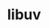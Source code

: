 ---
title: "libuv"
layout: cache
categories: [package, develop-2024-05-19]
meta: {"versions": ["1.48.0"], "compilers": ["gcc@=10.2.1", "gcc@=11.1.0", "gcc@=7.5.0"], "oss": ["centos7", "ubuntu18.04", "ubuntu20.04"], "platforms": ["linux"], "targets": ["x86_64_v3"], "stacks": ["data-vis-sdk", "developer-tools", "developer-tools-manylinux2014", "root"], "num_specs": 3, "num_specs_by_stack": {"developer-tools-manylinux2014": 1, "root": 3, "data-vis-sdk": 1, "developer-tools": 1}}
spec_details: [{"hash": "q5meal2qdbz7ckbr36fcvl6n5la4fcrk", "compiler": "gcc@=10.2.1", "versions": ["1.48.0"], "os": "centos7", "platform": "linux", "target": "x86_64_v3", "variants": ["build_system=autotools"], "stacks": ["developer-tools-manylinux2014", "root"], "size": "-", "tarball": "https://binaries.spack.io/releases/develop-2024-05-19/build_cache/linux-centos7-x86_64_v3/gcc-10.2.1/libuv-1.48.0/linux-centos7-x86_64_v3-gcc-10.2.1-libuv-1.48.0-q5meal2qdbz7ckbr36fcvl6n5la4fcrk.spack"}, {"hash": "wddxpudlthil5pk3aph6ju7v47ox2wxm", "compiler": "gcc@=11.1.0", "versions": ["1.48.0"], "os": "ubuntu20.04", "platform": "linux", "target": "x86_64_v3", "variants": ["build_system=autotools"], "stacks": ["data-vis-sdk", "root"], "size": "-", "tarball": "https://binaries.spack.io/releases/develop-2024-05-19/build_cache/linux-ubuntu20.04-x86_64_v3/gcc-11.1.0/libuv-1.48.0/linux-ubuntu20.04-x86_64_v3-gcc-11.1.0-libuv-1.48.0-wddxpudlthil5pk3aph6ju7v47ox2wxm.spack"}, {"hash": "yfwhlwj5g5yw42nk7cn4rzeohasqdkze", "compiler": "gcc@=7.5.0", "versions": ["1.48.0"], "os": "ubuntu18.04", "platform": "linux", "target": "x86_64_v3", "variants": ["build_system=autotools"], "stacks": ["root", "developer-tools"], "size": "-", "tarball": "https://binaries.spack.io/releases/develop-2024-05-19/build_cache/linux-ubuntu18.04-x86_64_v3/gcc-7.5.0/libuv-1.48.0/linux-ubuntu18.04-x86_64_v3-gcc-7.5.0-libuv-1.48.0-yfwhlwj5g5yw42nk7cn4rzeohasqdkze.spack"}]
---